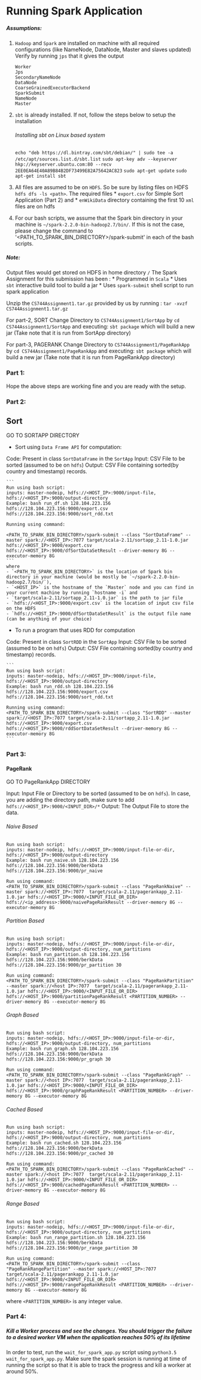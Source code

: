 # Running Spark Application

##### Assumptions: 
1. `Hadoop` and `Spark` are installed on machine with all required configurations (like NameNode, DataNode, Master and slaves updated)
    Verify by running `jps` that it gives the output
    ````
    Worker
    Jps
    SecondaryNameNode
    DataNode
    CoarseGrainedExecutorBackend
    SparkSubmit
    NameNode
    Master
    ````
2. `sbt` is already installed.
If not, follow the steps below to setup the installation
    ###### Installing sbt on Linux based system

    `echo "deb https://dl.bintray.com/sbt/debian/" | sudo tee -a /etc/apt/sources.list.d/sbt.list`
    `sudo apt-key adv --keyserver hkp://keyserver.ubuntu.com:80 --recv 2EE0EA64E40A89B84B2DF73499E82A75642AC823`
    `sudo apt-get update`
    `sudo apt-get install sbt`

3. All files are assumed to be on `HDFS`. So be sure by listing files on HDFS `hdfs dfs -ls <path>`. The required files
        * `export.csv` for Simple Sort Application (Part 2) and
        * `enWikiData` directory containing the first 10 `xml` files are on hdfs

4. For our bash scripts, we assume that the Spark bin directory in your machine is `~/spark-2.2.0-bin-hadoop2.7/bin/`. If this is not the case, please change the command to '<PATH_TO_SPARK_BIN_DIRECTORY>/spark-submit' in each of the bash scripts.

##### Note:
Output files would get stored on HDFS in home directory `/`
The Spark Assignment for this submission has been :
        *  Programmed in `Scala`
        *  Uses `sbt` interactive build tool to build a jar
        *  Uses `spark-submit` shell script to run spark application

Unzip the `CS744Assignment1.tar.gz` provided by us by running :
`tar -xvzf CS744Assignment1.tar.gz`

For part-2, SORT Change Directory to `CS744Assignment1/SortApp` by `cd CS744Assignment1/SortApp` and executing:
`sbt package` which will build a new jar (Take note that it is run from SortApp directory)


For part-3, PAGERANK Change Directory to `CS744Assignment1/PageRankApp` by `cd CS744Assignment1/PageRankApp` and executing:
`sbt package` which will build a new jar (Take note that it is run from PageRankApp directory)

### Part 1:

Hope the above steps are working fine and you are ready with the setup.

### Part 2:
## Sort 
GO TO SORTAPP DIRECTORY
* Sort using `Data Frame API` for computation:

Code: Present in class `SortDataFrame` in the `SortApp`
Input: CSV File to be sorted (assumed to be on `hdfs`)
Output: CSV File containing sorted(by country and timestamp) records.
    
    ```
    Run using bash script:
    inputs: master-nodeip, hdfs://<HOST_IP>:9000/input-file, hdfs://<HOST_IP>:9000/output-directory
    Example: bash run_df.sh 128.104.223.156 hdfs://128.104.223.156:9000/export.csv hdfs://128.104.223.156:9000/sort_rdd.txt

    Running using command:
    
    <PATH_TO_SPARK_BIN_DIRECTORY>/spark-submit --class "SortDataFrame" --master spark://<HOST_IP>:7077 target/scala-2.11/sortapp_2.11-1.0.jar hdfs://<HOST_IP>:9000/export.csv hdfs://<HOST_IP>:9000/dfSortDataSetResult --driver-memory 8G --executor-memory 8G
    ```
    where
    - `<PATH_TO_SPARK_BIN_DIRECTORY>` is the location of Spark bin directory in your machine (would be mostly be `~/spark-2.2.0-bin-hadoop2.7/bin/`),
    - `<HOST_IP>` is the hostname of the `Master` node and you can find in your current machine by running `hostname -i` and
    - `target/scala-2.11/sortapp_2.11-1.0.jar` is the path to jar file
    - `hdfs://<HOST_IP>:9000/export.csv` is the location of input csv file on the HDFS
    - `hdfs://<HOST_IP>:9000/dfSortDataSetResult` is the output file name (can be anything of your choice)

* To run a program that uses RDD for computation

Code: Present in class `SortRDD` in the `SortApp`
Input: CSV File to be sorted (assumed to be on `hdfs`)
Output: CSV File containing sorted(by country and timestamp) records.

    
    ```
    Run using bash script:
    inputs: master-nodeip, hdfs://<HOST_IP>:9000/input-file, hdfs://<HOST_IP>:9000/output-directory
    Example: bash run_rdd.sh 128.104.223.156 hdfs://128.104.223.156:9000/export.csv hdfs://128.104.223.156:9000/sort_rdd.txt

    Running using command:
    <PATH_TO_SPARK_BIN_DIRECTORY>/spark-submit --class "SortRDD" --master spark://<HOST_IP>:7077 target/scala-2.11/sortapp_2.11-1.0.jar hdfs://<HOST_IP>:9000/export.csv hdfs://<HOST_IP>:9000/rddSortDataSetResult --driver-memory 8G --executor-memory 8G
    ```

### Part 3:
#### PageRank

GO TO PageRankApp DIRECTORY

Input: Input File or Directory to be sorted (assumed to be on `hdfs`). In case, you are adding the directory path, make sure to add `hdfs://<HOST_IP>:9000/<INPUT_DIR>/*`
Output: The Output File to store the data.

###### Naive Based
```
Run using bash script:
inputs: master-nodeip, hdfs://<HOST_IP>:9000/input-file-or-dir, hdfs://<HOST_IP>:9000/output-directory
Example: bash run_naive.sh 128.104.223.156 hdfs://128.104.223.156:9000/berkData hdfs://128.104.223.156:9000/pr_naive

Run using command:
<PATH_TO_SPARK_BIN_DIRECTORY>/spark-submit --class "PageRankNaive" --master spark://<HOST_IP>:7077  target/scala-2.11/pagerankapp_2.11-1.0.jar hdfs://<HOST_IP>:9000/<INPUT_FILE_OR_DIR> hdfs://<ip_address>:9000/naivePageRankResult --driver-memory 8G --executor-memory 8G
```
###### Partition Based
```
Run using bash script:
inputs: master-nodeip, hdfs://<HOST_IP>:9000/input-file-or-dir, hdfs://<HOST_IP>:9000/output-directory, num_partitions
Example: bash run_partition.sh 128.104.223.156 hdfs://128.104.223.156:9000/berkData hdfs://128.104.223.156:9000/pr_partition 30

Run using command:
<PATH_TO_SPARK_BIN_DIRECTORY>/spark-submit --class "PageRankPartition" --master spark://<host IP>:7077  target/scala-2.11/pagerankapp_2.11-1.0.jar hdfs://<HOST_IP>:9000/<INPUT_FILE_OR_DIR> hdfs://<HOST_IP>:9000/partitionPageRankResult <PARTITION_NUMBER> --driver-memory 8G --executor-memory 8G
```
###### Graph Based
```
Run using bash script:
inputs: master-nodeip, hdfs://<HOST_IP>:9000/input-file-or-dir, hdfs://<HOST_IP>:9000/output-directory, num_partitions
Example: bash run_graph.sh 128.104.223.156 hdfs://128.104.223.156:9000/berkData hdfs://128.104.223.156:9000/pr_graph 30

Run using command:
<PATH_TO_SPARK_BIN_DIRECTORY>/spark-submit --class "PageRankGraph" --master spark://<host IP>:7077  target/scala-2.11/pagerankapp_2.11-1.0.jar hdfs://<HOST_IP>:9000/<INPUT_FILE_OR_DIR> hdfs://<HOST_IP>:9000/graphPageRankResult <PARTITION_NUMBER> --driver-memory 8G --executor-memory 8G
```

###### Cached Based
```
Run using bash script:
inputs: master-nodeip, hdfs://<HOST_IP>:9000/input-file-or-dir, hdfs://<HOST_IP>:9000/output-directory, num_partitions
Example: bash run_cached.sh 128.104.223.156 hdfs://128.104.223.156:9000/berkData hdfs://128.104.223.156:9000/pr_cached 30

Run using command:
<PATH_TO_SPARK_BIN_DIRECTORY>/spark-submit --class "PageRankCached" --master spark://<host IP>:7077  target/scala-2.11/pagerankapp_2.11-1.0.jar hdfs://<HOST_IP>:9000/<INPUT_FILE_OR_DIR> hdfs://<HOST_IP>:9000/cachedPageRankResult <PARTITION_NUMBER> --driver-memory 8G --executor-memory 8G
```
######  Range Based
```
Run using bash script:
inputs: master-nodeip, hdfs://<HOST_IP>:9000/input-file-or-dir, hdfs://<HOST_IP>:9000/output-directory, num_partitions
Example: bash run_range_partition.sh 128.104.223.156 hdfs://128.104.223.156:9000/berkData hdfs://128.104.223.156:9000/pr_range_partition 30

Run using command:
<PATH_TO_SPARK_BIN_DIRECTORY>/spark-submit --class "PageRankRangePartition" --master spark://<HOST_IP>:7077  target/scala-2.11/pagerankapp_2.11-1.0.jar hdfs://<HOST_IP>:9000/<INPUT_FILE_OR_DIR> hdfs://<HOST_IP>:9000/rangePageRankResult <PARTITION_NUMBER> --driver-memory 8G --executor-memory 8G
```
where `<PARTITION_NUMBER>` is any integer value.

### Part 4:

##### Kill a Worker process and see the changes. You should trigger the failure to a desired worker VM when the application reaches 50% of its lifetime

In order to test, run the `wait_for_spark_app.py` script using `python3.5 wait_for_spark_app.py`. Make sure the spark session is running at time of running the script so that it is able to track the progress and kill a worker at around 50%.
